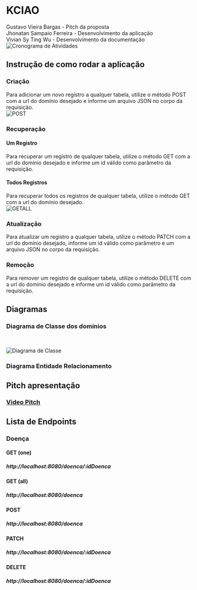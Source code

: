 # KCIAO

Gustavo Vieira Bargas - Pitch da proposta
</br>
Jhonatan Sampaio Ferreira - Desenvolvimento da aplicação
</br>
Vivian Sy Ting Wu - Desenvolvimento da documentação
</br>
![Cronograma de Atividades](https://github.com/user-attachments/assets/53763f62-1dc4-4351-bad9-55e38b28ef7d)



## Instrução de como rodar a aplicação
### Criação
Para adicionar um novo registro a qualquer tabela, utilize o método POST com a url do domínio desejado e informe um arquivo JSON no corpo da requisição.
</br>
![POST](https://github.com/user-attachments/assets/642fbbae-a547-456e-ad6f-88d58a425bb7)


### Recuperação
#### Um Registro
Para recuperar um registro de qualquer tabela, utilize o método GET com a url do domínio desejado e informe um id válido como parâmetro da requisição.
</br>


#### Todos Registros
Para recuperar todos os registros de qualquer tabela, utilize o método GET com a url do domínio desejado.
</br>
![GETALL](https://github.com/user-attachments/assets/7b507c38-a6c1-412d-b900-9669dafe5219)


### Atualização
Para atualizar um registro a qualquer tabela, utilize o método PATCH com a url do domínio desejado, informe um id válido como parâmetro e um arquivo JSON no corpo da requisição.
</br>


### Remoção
Para remover um registro de qualquer tabela, utilize o método DELETE com a url do domínio desejado e informe um id válido como parâmetro da requisição.
</br>


## Diagramas
### Diagrama de Classe dos domínios
</br>

![Diagrama de Classe](https://github.com/user-attachments/assets/bd0abe16-ffc2-488a-b192-95b25f34e77d)

### Diagrama Entidade Relacionamento

## Pitch apresentação
### [Video Pitch](https://www.youtube.com/watch?v=jUbJweG8XMY)

## Lista de Endpoints
### Doença
#### GET (one)
##### http://localhost:8080/doenca/:idDoenca

#### GET (all)
##### http://localhost:8080/doenca

#### POST
##### http://localhost:8080/doenca

#### PATCH
##### http://localhost:8080/doenca/:idDoenca

#### DELETE
##### http://localhost:8080/doenca/:idDoenca
